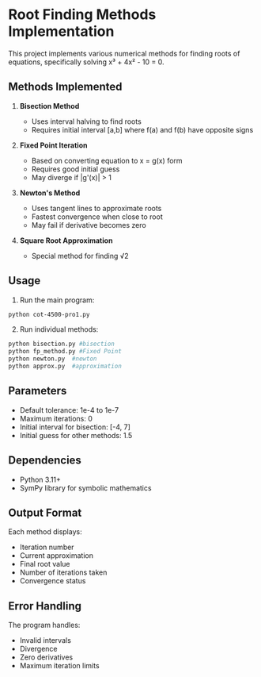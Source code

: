 
# Root Finding Methods Implementation

This project implements various numerical methods for finding roots of equations, specifically solving x³ + 4x² - 10 = 0.

## Methods Implemented

1. **Bisection Method**
   - Uses interval halving to find roots
   - Requires initial interval [a,b] where f(a) and f(b) have opposite signs

2. **Fixed Point Iteration**
   - Based on converting equation to x = g(x) form
   - Requires good initial guess
   - May diverge if |g'(x)| > 1

3. **Newton's Method**
   - Uses tangent lines to approximate roots
   - Fastest convergence when close to root
   - May fail if derivative becomes zero

4. **Square Root Approximation**
   - Special method for finding √2

## Usage

1. Run the main program:
```bash
python cot-4500-pro1.py
```

2. Run individual methods:
```bash
python bisection.py #bisection   
python fp_method.py #Fixed Point   
python newton.py  #newton  
python approx.py  #approximation     
```

## Parameters

- Default tolerance: 1e-4 to 1e-7
- Maximum iterations: 0
- Initial interval for bisection: [-4, 7]
- Initial guess for other methods: 1.5

## Dependencies

- Python 3.11+
- SymPy library for symbolic mathematics

## Output Format

Each method displays:
- Iteration number
- Current approximation
- Final root value
- Number of iterations taken
- Convergence status

## Error Handling

The program handles:
- Invalid intervals
- Divergence
- Zero derivatives
- Maximum iteration limits
